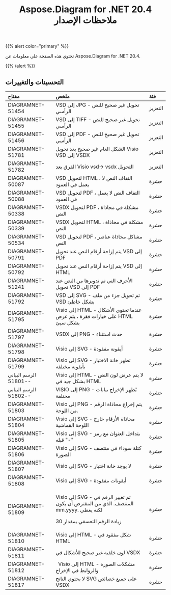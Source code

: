 ﻿---
title: Aspose.Diagram for .NET 20.4 ملاحظات الإصدار
type: docs
weight: 40
url: /ar/net/aspose-diagram-for-net-20-4-release-notes/
---
{{% alert color="primary" %}} 

تحتوي هذه الصفحة على معلومات عن Aspose.Diagram for .NET 20.4.

{{% /alert %}} 
## **التحسينات والتغييرات**

|**مفتاح**|**ملخص**|**فئة**|
|:- |:- |:- |
|DIAGRAMNET-51454|VSD إلى JPG - تحويل غير صحيح للنص الرأسي|التعزيز|
|DIAGRAMNET-51455|VSD إلى TIFF - تحويل غير صحيح للنص الرأسي|التعزيز|
|DIAGRAMNET-51456|VSD إلى PDF - تحويل غير صحيح للنص الرأسي|التعزيز|
|DIAGRAMNET-51781|الشكل العام غير صحيح بعد تحويل Visio VSD إلى VSDX|التعزيز|
|DIAGRAMNET-51782|الفرق بعد Visio vsd-> vsdx التحويل|التعزيز|
|DIAGRAMNET-50087|VSD لتحويل HTML ، التفاف النص لا يعمل في العمود|حشرة|
|DIAGRAMNET-50088|VSD لتحويل PDF ، التفاف النص لا يعمل في العمود|حشرة|
|DIAGRAMNET-50338|VSDX لتحويل PDF ، مشكلة في محاذاة النص|حشرة|
|DIAGRAMNET-50339|VSDX لتحويل HTML ، مشكلة في محاذاة النص|حشرة|
|DIAGRAMNET-50534|VSD لتحويل PDF ، مشاكل محاذاة عناصر النص|حشرة|
|DIAGRAMNET-50791|يتم إزاحة أرقام النص عند تحويل VSD إلى PDF|حشرة|
|DIAGRAMNET-50792|يتم إزاحة أرقام النص عند تحويل VSD إلى HTML|حشرة|
|DIAGRAMNET-51241|الأحرف التي تم تدويرها من النص عند تحويل VSD إلى PDF|حشرة|
|DIAGRAMNET-51792|VSD إلى SVG - تم تحويل جزء من ملف VSD بشكل خاطئ|حشرة|
|DIAGRAMNET-51795|Visio إلى HTML - عندما تحتوي الأشكال على خيارات فقرة ، يتم عرض HTML بشكل سيئ|حشرة|
|DIAGRAMNET-51797|VSDX إلى PNG - حدث استثناء|حشرة|
|DIAGRAMNET-51798|Visio إلى SVG - أيقونة مفقودة|حشرة|
|DIAGRAMNET-51799|Visio إلى SVG - تظهر خانة الاختيار بأيقونة مختلفة|حشرة|
|الرسم البياني -51801-|Visio إلى HTML - لا يتم عرض لون النص بشكل جيد في HTML|حشرة|
|الرسم البياني -51802-|VISIO إلى PNG - يُظهر الإخراج بيانات مختلفة|حشرة|
|DIAGRAMNET-51803|Visio إلى PNG - يتم إخراج محاذاة الرقم من اللوحة.|حشرة|
|DIAGRAMNET-51804|Visio إلى SVG - محاذاة الأرقام خارج اللوحة القماشية|حشرة|
|DIAGRAMNET-51805|Visio إلى SVG - يتداخل العنوان مع رمز "-" قبله|حشرة|
|DIAGRAMNET-51806|Visio إلى SVG - كتلة سوداء في منتصف الصورة|حشرة|
|DIAGRAMNET-51807|Visio إلى SVG - لا يوجد خانة اختيار|حشرة|
|DIAGRAMNET-51808|Visio إلى SVG - أيقونات مفقودة|حشرة|
|DIAGRAMNET-51809|<p>Visio إلى SVG - تم تغيير الرقم في المنتصف. الذي من المفترض أن يكون mm.yyyy. لكنه يعطي</p><p>زيادة الرقم التعسفي بمقدار 30</p>|حشرة|
|DIAGRAMNET-51810|Visio إلى HTML - شكل مفقود في HTML|حشرة|
|DIAGRAMNET-51811|لون خلفية غير صحيح للأشكال في VSDX|حشرة|
|DIAGRAMNET-51812|` `Visio إلى HTML - مشكلات الصورة والروابط في الإخراج|حشرة|
|DIAGRAMNET-51817|لا يحتوي الناتج SVG على جميع خصائص VSDX|حشرة|

